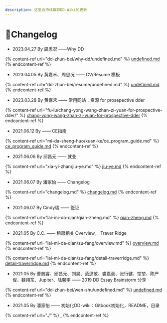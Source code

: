 ```yaml
---
description: 这里会持续跟踪DD-Wiki的更新
---
```


# 🌟Changelog

* 2023.04.27 By 周思况 ——Why DD

{% content-ref url="dd-zhun-bei/why-dd/undefined.md" %}
[undefined.md](dd-zhun-bei/why-dd/undefined.md)
{% endcontent-ref %}

* 2023.04.05 By 黄嘉禾、周思况 —— CV/Resume 模板

{% content-ref url="dd-zhun-bei/resume/undefined.md" %}
[undefined.md](dd-zhun-bei/resume/undefined.md)
{% endcontent-ref %}

* 2023.03.28 By 黄嘉禾 —— 常用网站：资源 for prosepective dder

{% content-ref url="fu-lu/chang-yong-wang-zhan-zi-yuan-for-prospective-dder/" %}
[chang-yong-wang-zhan-zi-yuan-for-prospective-dder](fu-lu/chang-yong-wang-zhan-zi-yuan-for-prospective-dder/)
{% endcontent-ref %}

* 2021.06.12 By      —— CE指南

{% content-ref url="mi-da-sheng-huo/xuan-ke/ce_program_guide.md" %}
[ce\_program\_guide.md](mi-da-sheng-huo/xuan-ke/ce\_program\_guide.md)
{% endcontent-ref %}

* 2021.06.06 By 邱昌元 —— 就业

{% content-ref url="xia-yi-zhan/jiu-ye.md" %}
[jiu-ye.md](xia-yi-zhan/jiu-ye.md)
{% endcontent-ref %}

* 2021.06.07 By 潘家怡 —— Changelog

{% content-ref url="changelog.md" %}
[changelog.md](changelog.md)
{% endcontent-ref %}

* 2021.06.07 By Cindy瑞 —— 签证

{% content-ref url="lai-mi-da-qian/qian-zheng.md" %}
[qian-zheng.md](lai-mi-da-qian/qian-zheng.md)
{% endcontent-ref %}

* 2021.05 By  C.C. —— 租房相关 Overview， Traver Ridge

{% content-ref url="lai-mi-da-qian/zu-fang/overview.md" %}
[overview.md](lai-mi-da-qian/zu-fang/overview.md)
{% endcontent-ref %}

{% content-ref url="lai-mi-da-qian/zu-fang/detail-traverridge.md" %}
[detail-traverridge.md](lai-mi-da-qian/zu-fang/detail-traverridge.md)
{% endcontent-ref %}

* 2021.05 By  曹航睿、邱昌元、刘昊、范思敏、裘嘉豪、张行健、堃堃、陈严俊、魏翔东、Jupiter、陆馨宇 —— 2019 DD Essay Brainstorm 分享

{% content-ref url="dd-zhun-bei/wen-shu/undefined.md" %}
[undefined.md](dd-zhun-bei/wen-shu/undefined.md)
{% endcontent-ref %}

* 2021.05 By 潘家怡  —— 初始化DD-wiki：Gitbook初始化，README，目录

{% content-ref url="./" %}
[.](./)
{% endcontent-ref %}
